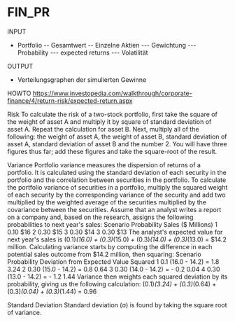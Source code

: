 # FIN_PR


INPUT
- Portfolio
-- Gesamtwert
-- Einzelne Aktien
--- Gewichtung
--- Probability
--- expected returns
--- Volatilität



OUTPUT
- Verteilungsgraphen der simulierten Gewinne





HOWTO
https://www.investopedia.com/walkthrough/corporate-finance/4/return-risk/expected-return.aspx

Risk
To calculate the risk of a two-stock portfolio, first take the square of the weight of asset A and multiply it by square of standard deviation of asset A. Repeat the calculation for asset B. Next, multiply all of the following: the weight of asset A, the weight of asset B, standard deviation of asset A, standard deviation of asset B and the number 2. You will have three figures thus far; add these figures and take the square-root of the result. 


Variance
Portfolio variance measures the dispersion of returns of a portfolio. It is calculated using the standard deviation of each security in the portfolio and the correlation between securities in the portfolio.
To calculate the portfolio variance of securities in a portfolio, multiply the squared weight of each security by the corresponding variance of the security and add two multiplied by the weighted average of the securities multiplied by the covariance between the securities.
Assume that an analyst writes a report on a company and, based on the research, assigns the following probabilities to next year's sales:
Scenario	Probability	Sales ($ Millions)
1	0.10	$16
2	0.30	$15
3	0.30	$14
3	0.30	$13
The analyst's expected value for next year's sales is (0.1)*(16.0) + (0.3)*(15.0) + (0.3)*(14.0) + (0.3)*(13.0) = $14.2 million.
Calculating variance starts by computing the difference in each potential sales outcome from $14.2 million, then squaring:
Scenario	Probability	Deviation from Expected Value	Squared
1	0.1	(16.0 - 14.2) = 1.8	3.24
2	0.30	(15.0 - 14.2) = 0.8	0.64
3	0.30	(14.0 - 14.2) = - 0.2	0.04
4	0.30	(13.0 - 14.2) = - 1.2	1.44
Variance then weights each squared deviation by its probability, giving us the following calculation:
(0.1)*(3.24) + (0.3)*(0.64) + (0.3)*(0.04) + (0.3)*(1.44) = 0.96


Standard Deviation
Standard deviation (σ) is found by taking the square root of variance.


